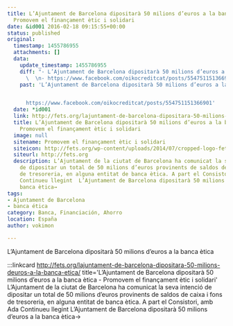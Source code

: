```yaml
---
title: L’Ajuntament de Barcelona dipositarà 50 milions d’euros a la banca ètica  -
  Promovem el finançament ètic i solidari
date: &id001 2016-02-18 09:15:55+00:00
status: published
original:
  timestamp: 1455786955
  attachments: []
  data:
    update_timestamp: 1455786955
    diff: "- L’Ajuntament de Barcelona dipositarà 50 milions d’euros a la banca ètica\n\
      \  \n- https://www.facebook.com/oikocreditcat/posts/554751151366901"
    past: 'L’Ajuntament de Barcelona dipositarà 50 milions d’euros a la banca ètica


      https://www.facebook.com/oikocreditcat/posts/554751151366901'
  date: *id001
  link: http://fets.org/lajuntament-de-barcelona-dipositara-50-milions-deuros-a-la-banca-etica/
  title: L’Ajuntament de Barcelona dipositarà 50 milions d’euros a la banca ètica  -
    Promovem el finançament ètic i solidari
  image: null
  sitename: Promovem el finançament ètic i solidari
  siteicon: http://fets.org/wp-content/uploads/2014/07/cropped-logo-fets-petit-32x32.jpg
  siteurl: http://fets.org
  description: L’Ajuntament de la ciutat de Barcelona ha comunicat la seva intenció
    de dipositar un total de 50 milions d’euros provinents de saldos de caixa i fons
    de tresoreria, en alguna entitat de banca ètica. A part el Consistori, amb Ada
    Continueu llegint  L’Ajuntament de Barcelona dipositarà 50 milions d’euros a la
    banca ètica→
tags:
- Ajuntament de Barcelona
- banca ética
category: Banca, Financiación, Ahorro
location: España
author: vokimon

---
```

L’Ajuntament de Barcelona dipositarà 50 milions d’euros a la banca ètica

:::linkcard http://fets.org/lajuntament-de-barcelona-dipositara-50-milions-deuros-a-la-banca-etica/ title='L’Ajuntament de Barcelona dipositarà 50 milions d’euros a la banca ètica  - Promovem el finançament ètic i solidari'
    L’Ajuntament de la ciutat de Barcelona ha comunicat la seva intenció de dipositar un total de 50 milions d’euros provinents de saldos de caixa i fons de tresoreria, en alguna entitat de banca ètica. A part el Consistori, amb Ada Continueu llegint  L’Ajuntament de Barcelona dipositarà 50 milions d’euros a la banca ètica→


